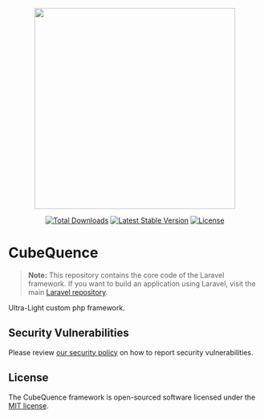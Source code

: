 <p align="center"><a href="https://github.com/Luca-Castelnuovo/CubeQuence" target="_blank" rel="noopener"><img src="https://res.cloudinary.com/dtfbvvkyp/image/upload/v1566331377/laravel-logolockup-cmyk-red.svg" width="400"></a></p>

<p align="center">
<a href="https://packagist.org/packages/cubequence/framework"><img src="https://poser.pugx.org/cubequence/framework/d/total.svg" alt="Total Downloads"></a>
<a href="https://packagist.org/packages/cubequence/framework"><img src="https://poser.pugx.org/cubequence/framework/v/stable.svg" alt="Latest Stable Version"></a>
<a href="https://packagist.org/packages/cubequence/framework"><img src="https://poser.pugx.org/cubequence/framework/license.svg" alt="License"></a>
</p>

# CubeQuence

> **Note:** This repository contains the core code of the Laravel framework. If you want to build an application using Laravel, visit the main [Laravel repository](https://github.com/Luca-Castelnuovo/CubeQuence).

Ultra-Light custom php framework.

## Security Vulnerabilities

Please review [our security policy](https://github.com/Luca-Castelnuovo/CubeQuence/security/policy) on how to report security vulnerabilities.

## License

The CubeQuence framework is open-sourced software licensed under the [MIT license](LICENSE.md).
